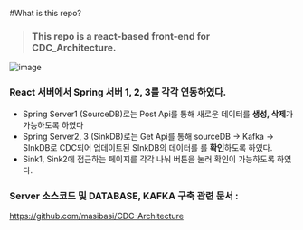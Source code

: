 #What is this repo?
> ### This repo is a react-based front-end for CDC_Architecture. 

![image](https://user-images.githubusercontent.com/60805546/234445951-d5f4fe60-e95d-48db-b014-90e8ca0d2257.png)

### React 서버에서 Spring 서버 1, 2, 3를 각각 연동하였다.

- Spring Server1 (SourceDB)로는 Post Api를 통해 새로운 데이터를 **생성, 삭제**가 가능하도록 하였다
- Spring Server2, 3 (SinkDB)로는 Get Api를 통해 sourceDB → Kafka → SInkDB로 CDC되어 업데이트된 SInkDB의 데이터를 를 **확인**하도록 하였다.
- Sink1, Sink2에 접근하는 페이지를 각각 나눠 버튼을 눌러 확인이 가능하도록 하였다.

### Server 소스코드 및 DATABASE, KAFKA 구축 관련 문서 :
https://github.com/masibasi/CDC-Architecture
